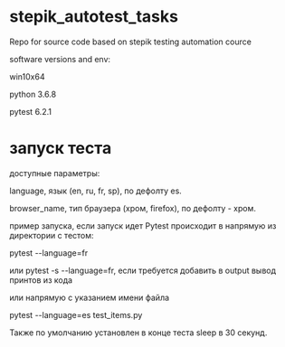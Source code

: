 # stepik_autotest_tasks
Repo for source code based on stepik testing automation cource

software versions and env:

win10x64

python 3.6.8

pytest 6.2.1


# запуск теста
доступные параметры:

language, язык (en, ru, fr, sp), по дефолту es.

browser_name, тип браузера (хром, firefox), по дефолту - хром.


пример запуска, если запуск идет Pytest происходит в напрямую из директории с тестом:

pytest --language=fr


или pytest -s --language=fr, если требуется добавить в output вывод принтов из кода


или напрямую с указанием имени файла

pytest --language=es test_items.py


Также по умолчанию установлен в конце теста sleep в 30 секунд.
